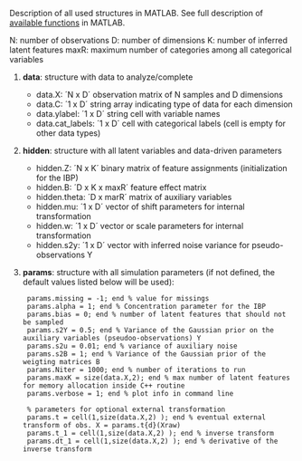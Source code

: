 Description of all used structures in MATLAB. See full description of [available functions](doc_matlab.html) in MATLAB.

N: number of observations
D: number of dimensions
K: number of inferred latent features
maxR: maximum number of categories among all categorical variables

1. **data**: structure with data to analyze/complete
    * data.X: ´N x D´ observation matrix of N samples and D dimensions
    * data.C: ´1 x D´ string array indicating type of data for each dimension
    * data.ylabel: ´1 x D´ string cell with variable names
    * data.cat_labels: ´1 x D´ cell with categorical labels (cell is empty for other data types)

2. **hidden**: structure with all latent variables and data-driven parameters
    * hidden.Z: ´N x K´ binary matrix of feature assignments (initialization for the IBP)
    * hidden.B: ´D x K x maxR´ feature effect matrix
    * hidden.theta: ´D x marR´ matrix of auxiliary variables
    * hidden.mu: ´1 x D´ vector of shift parameters for internal transformation
    * hidden.w: ´1 x D´ vector or scale parameters for internal transformation
    * hidden.s2y: ´1 x D´ vector with inferred noise variance for pseudo-observations Y

3. **params**: structure with all simulation parameters (if not defined, the default values listed below will be used):

        params.missing = -1; end % value for missings
        params.alpha = 1; end % Concentration parameter for the IBP
        params.bias = 0; end % number of latent features that should not be sampled
        params.s2Y = 0.5; end % Variance of the Gaussian prior on the auxiliary variables (pseudoo-observations) Y
        params.s2u = 0.01; end % variance of auxiliary noise
        params.s2B = 1; end % Variance of the Gaussian prior of the weigting matrices B
        params.Niter = 1000; end % number of iterations to run
        params.maxK = size(data.X,2); end % max number of latent features for memory allocation inside C++ routine
        params.verbose = 1; end % plot info in command line

        % parameters for optional external transformation
        params.t = cell(1,size(data.X,2) ); end % eventual external transform of obs. X = params.t{d}(Xraw)
        params.t_1 = cell(1,size(data.X,2) ); end % inverse transform
        params.dt_1 = cell(1,size(data.X,2) ); end % derivative of the inverse transform
